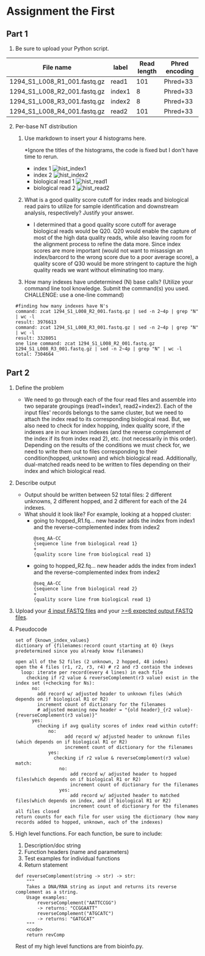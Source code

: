 # Assignment the First

## Part 1
1. Be sure to upload your Python script.

| File name | label | Read length | Phred encoding |
|---|---|---|---|
| 1294_S1_L008_R1_001.fastq.gz | read1 | 101 | Phred+33 |
| 1294_S1_L008_R2_001.fastq.gz | index1 | 8 | Phred+33 |
| 1294_S1_L008_R3_001.fastq.gz | index2 | 8 | Phred+33 |
| 1294_S1_L008_R4_001.fastq.gz | read2 | 101 | Phred+33 |

2. Per-base NT distribution
    1. Use markdown to insert your 4 histograms here.
    
        *Ignore the titles of the histograms, the code is fixed but I don't have time to rerun.
        - index 1
        ![hist_index1](https://user-images.githubusercontent.com/81830809/181865679-21f7f955-8b62-4f89-9266-48dfbe4e6b41.png)
        - index 2
        ![hist_index2](https://user-images.githubusercontent.com/81830809/181865715-7b45a4d7-7646-4ff1-9692-b32ab589ca08.png)
        - biological read 1
        ![hist_read1](https://user-images.githubusercontent.com/81830809/181865721-c3e5b2f3-b6cd-4e91-8271-0b9aa2bc805f.png)
        - biological read 2
        ![hist_read2](https://user-images.githubusercontent.com/81830809/181865733-c3f85031-5bb6-4c44-bc5b-ac30dd3b36ee.png)
    2. What is a good quality score cutoff for index reads and biological read pairs to utilize for sample identification and downstream analysis, respectively? Justify your answer.
        - I determined that a good quality score cutoff for average biological reads would be Q20. Q20 would enable the capture of most of the high data quality reads, while also leaving room for the alignment process to refine the data more. Since index scores are more important (would not want to misassign an index/barcord to the wrong score due to a poor average score), a quality score of Q30 would be more stringent to capture the high quality reads we want without eliminating too many.
    4. How many indexes have undetermined (N) base calls? (Utilize your command line tool knowledge. Submit the command(s) you used. CHALLENGE: use a one-line command)
    ```
    #finding how many indexes have N's
    command: zcat 1294_S1_L008_R2_001.fastq.gz | sed -n 2~4p | grep "N" | wc -l
    result: 3976613
    command: zcat 1294_S1_L008_R3_001.fastq.gz | sed -n 2~4p | grep "N" | wc -l
    result: 3328051
    one line command: zcat 1294_S1_L008_R2_001.fastq.gz 1294_S1_L008_R3_001.fastq.gz | sed -n 2~4p | grep "N" | wc -l
    total: 7304664
    ```
    
## Part 2
1. Define the problem
    - We need to go through each of the four read files and assemble into two separate groupings (read1+index1, read2+index2). Each of the input files' records belongs to the same cluster, but we need to attach the index read to its corresponding biological read. But, we also need to check for index hopping, index quality score, if the indexes are in our known indexes (and the reverse complement of the index if its from index read 2), etc. (not necessarily in this order). Depending on the results of the conditions we must check for, we need to write them out to files corresponding to their condition(hopped, unknown) and which biological read. Additionally, dual-matched reads need to be written to files depending on their index and which biological read.  

3. Describe output
    - Output should be written between 52 total files: 2 different unknowns, 2 different hopped, and 2 different for each of the 24 indexes. 
    - What should it look like? For example, looking at a hopped cluster:
        - going to hopped_R1.fq... new header adds the index from index1 and the reverse-complemented index from index2 
          ```
          @seq_AA-CC
          {sequence line from biological read 1}
          +
          {quality score line from biological read 1}
          ```
        - going to hopped_R2.fq... new header adds the index from index1 and the reverse-complemented index from index2 
          ```
          @seq_AA-CC
          {sequence line from biological read 2}
          +
          {quality score line from biological read 1}
          ``` 
5. Upload your [4 input FASTQ files](../TEST-input_FASTQ) and your [>=6 expected output FASTQ files](../TEST-output_FASTQ).
6. Pseudocode
    ```
    set of {known_index_values}
    dictionary of {filenames:record count starting at 0} (keys predetermined since you already know filenames)

    open all of the 52 files (2 unknown, 2 hopped, 48 index)  
    open the 4 files (r1, r2, r3, r4) # r2 and r3 contain the indexes
      loop: iterate per record(every 4 lines) in each file
        checking if r2 value & reverseComplement(r3 value) exist in the index set (+checking for Ns):
          no:
            add record w/ adjusted header to unknown files (which depends on if biological R1 or R2)
            increment count of dictionary for the filenames
            # adjusted meaning new header = "{old header}_{r2 value}-{reverseComplement(r3 value)}"
          yes:
            checking if avg quality scores of index read within cutoff:
                no:
                      add record w/ adjusted header to unknown files (which depends on if biological R1 or R2)
                      increment count of dictionary for the filenames
                yes:
                  checking if r2 value & reverseComplement(r3 value) match:
                    no:
                        add record w/ adjusted header to hopped files(which depends on if biological R1 or R2)
                        increment count of dictionary for the filenames
                    yes:
                        add record w/ adjusted header to matched files(which depends on index, and if biological R1 or R2)
                        increment count of dictionary for the filenames
    all files closed
    return counts for each file for user using the dictionary (how many records added to hopped, unknown, each of the indexes)
    ```
8. High level functions. For each function, be sure to include:
    1. Description/doc string
    2. Function headers (name and parameters)
    3. Test examples for individual functions
    4. Return statement
    ```
    def reverseComplement(string -> str) -> str:
        """ 
        Takes a DNA/RNA string as input and returns its reverse complement as a string.
        Usage examples:
            reverseComplement("AATTCCGG")
            -> returns: "CCGGAATT"
            reverseComplement("ATGCATC")
            -> returns: "GATGCAT"
        """
        <code>
        return revComp 
    ```
    Rest of my high level functions are from bioinfo.py.

